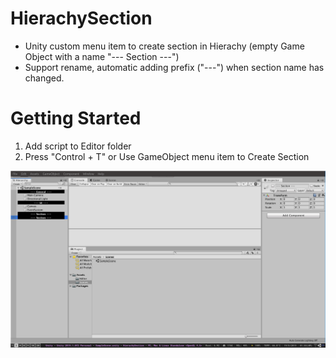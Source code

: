 # HierachySection
- Unity custom menu item to create section in Hierachy (empty Game Object with a name "--- Section ---")
- Support rename, automatic adding prefix ("---") when section name has changed.

# Getting Started
1) Add script to Editor folder
2) Press "Control + T" or Use GameObject menu item to Create Section

![screenshot](screenshot/screenshot1.png)
